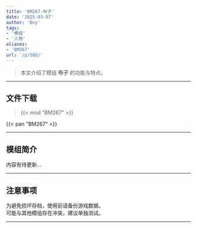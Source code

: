 ```yaml
---
title: 'BM267-布子'
date: '2025-03-07'
author: 'Bny'
tags:
- '模组'
- '人物'
aliases:
- 'BM267'
url: '/p/580/'
---
```


> 本文介绍了模组 **布子** 的功能与特点。

---

## 文件下载  

> {{< mod "BM267" >}}  

{{< pan "BM267" >}}  

---

## 模组简介

>  
内容有待更新...  

---

## 注意事项

>  
为避免损坏存档，使用前请备份游戏数据。  
可能与其他模组存在冲突，建议单独测试。  

---

